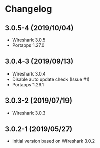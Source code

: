 # Changelog

## 3.0.5-4 (2019/10/04)

* Wireshark 3.0.5
* Portapps 1.27.0

## 3.0.4-3 (2019/09/13)

* Wireshark 3.0.4
* Disable auto update check (Issue #1)
* Portapps 1.26.1

## 3.0.3-2 (2019/07/19)

* Wireshark 3.0.3

## 3.0.2-1 (2019/05/27)

* Initial version based on Wireshark 3.0.2
